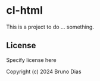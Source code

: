 # cl-html

This is a project to do ... something.

## License

Specify license here


Copyright (c) 2024 Bruno Dias



